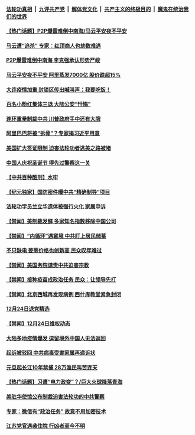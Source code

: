 

####  [法轮功真相](../../../../basic/blob/master/README.md?t=12251802) &nbsp;|&nbsp; [九评共产党](../../../../9ping.md/blob/master/README.md?t=12251802) &nbsp;|&nbsp; [解体党文化](../../../../jtdwh.md/blob/master/README.md?t=12251802)  &nbsp;|&nbsp; [共产主义的终极目的](../../../../gczydzjmd.md/blob/master/README.md?t=12251802) &nbsp;|&nbsp; [魔鬼在统治我们的世界](../../../../mgztzwmdsj.md/blob/master/README.md?t=12251802) 

#### [【热门话题】P2P爆雷难倒中南海/马云平安夜不平安](../pages/prog204/a103017722.md?t=12251802) 

#### [马云遭“追杀” 专家：红顶商人也劫数难逃](../pages/prog204/a103017693.md?t=12251802) 

#### [P2P爆雷难倒中南海 李克强承认形势严峻](../pages/prog204/a103017653.md?t=12251802) 

#### [马云平安夜不平安 阿里蒸发7000亿 股价跌超15%](../pages/prog204/a103017625.md?t=12251802) 

#### [大连疫情加重 封锁区传出喊叫声：我要吃饭！](../pages/prog204/a103017622.md?t=12251802) 

#### [百名小粉红集体三退 大陆公安“忏悔”](../pages/prog204/a103017606.md?t=12251802) 

#### [连环重拳制裁中共 川普政府手中还有大牌](../pages/prog204/a103017591.md?t=12251802) 

#### [阿里巴巴将被“拆骨”？专家揭习近平用意](../pages/prog204/a103017551.md?t=12251802) 

#### [美国扩大签证限制 迫害法轮功者逃美之路被堵](../pages/prog204/a103017572.md?t=12251802) 

#### [中国人庆祝圣诞节 得先过警察这一关](../pages/prog204/a103016090.md?t=12251802) 

#### [【中共百种酷刑】水牢](../pages/prog204/a103017556.md?t=12251802) 

#### [【纪元独家】国防密件曝中共“精确制导”项目](../pages/prog204/a103017528.md?t=12251802) 



#### [法轮功学员兰立华遗体被强行火化 家属申诉](../pages/prog204/a103017390.md?t=12251802) 

#### [【禁闻】美制裁发酵 多家知名指数移除中国公司](../pages/prog204/a103017380.md?t=12251802) 

#### [【禁闻】“内循环”遇窘境 中共盯上居民储蓄](../pages/prog204/a103017371.md?t=12251802) 

#### [不只缺电 姜葱价格也创新高 民众叹年难过](../pages/prog204/a103017358.md?t=12251802) 

#### [【禁闻】美国务院谴责中共迫害宗教](../pages/prog204/a103017338.md?t=12251802) 

#### [【禁闻】接种疫苗成政治任务 民众：让领导先打](../pages/prog204/a103017329.md?t=12251802) 

#### [【禁闻】北京西城再发现病例 西什库教堂紧急封闭](../pages/prog204/a103017324.md?t=12251802) 

#### [12月24日退党精选](../pages/prog204/a103017314.md?t=12251802) 

#### [【禁闻】12月24日维权动态](../pages/prog204/a103017317.md?t=12251802) 

#### [大陆多地疫情爆发  逗留境外中国人无法返回](../pages/prog204/a103017137.md?t=12251802) 

#### [起诉被驳回 中共病毒受害家属再递诉状](../pages/prog204/a103017117.md?t=12251802) 

#### [元旦起长江10年禁捕 28万渔民叫苦连天](../pages/prog204/a103017104.md?t=12251802) 

#### [【热门话题】习遭“电力政变”？/巨大火球降落青海](../pages/prog204/a103017086.md?t=12251802) 

#### [美驻华使馆公布制裁迫害法轮功的中共警察](../pages/prog204/a103017058.md?t=12251802) 

#### [专家：微信有“政治任务” 故意不用加密技术](../pages/prog204/a103017033.md?t=12251802) 

#### [江苏党官遇袭住院 行凶者至今不明](../pages/prog204/a103016962.md?t=12251802) 

